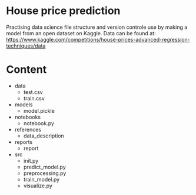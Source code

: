 # House price prediction
Practising data science file structure and version controle use by making a model from an open dataset on Kaggle. Data can be found at: https://www.kaggle.com/competitions/house-prices-advanced-regression-techniques/data

# Content
- data
  - test.csv
  - train.csv
- models
  - model.pickle
- notebooks
  - notebook.py
- references
  - data_description
- reports
  - report
- src
  - init.py
  - predict_model.py
  - preprocessing.py
  - train_model.py
  - visualize.py
  
